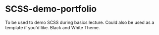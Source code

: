 # SCSS-demo-portfolio
To be used to demo SCSS during basics lecture. Could also be used as a template if you'd like.  Black and White Theme.  
